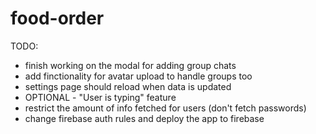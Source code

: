 # food-order

TODO:

- finish working on the modal for adding group chats
- add finctionality for avatar upload to handle groups too
- settings page should reload when data is updated
- OPTIONAL - "User is typing" feature
- restrict the amount of info fetched for users (don't fetch passwords)
- change firebase auth rules and deploy the app to firebase
